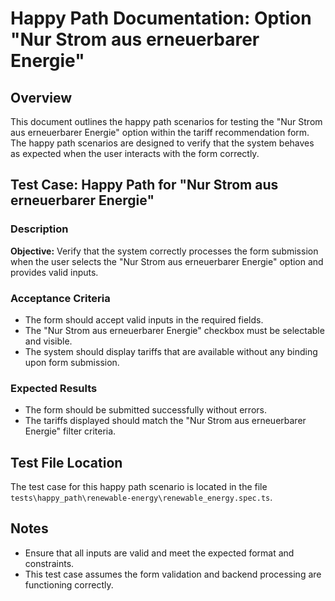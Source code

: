 # Happy Path Documentation: Option "Nur Strom aus erneuerbarer Energie"

## Overview

This document outlines the happy path scenarios for testing the "Nur Strom aus erneuerbarer Energie" option within the tariff recommendation form. 
The happy path scenarios are designed to verify that the system behaves as expected when the user interacts with the form correctly.

## Test Case: Happy Path for "Nur Strom aus erneuerbarer Energie"

### Description
**Objective:** Verify that the system correctly processes the form submission when the user selects the "Nur Strom aus erneuerbarer Energie" option and provides valid inputs.

### Acceptance Criteria
- The form should accept valid inputs in the required fields.
- The "Nur Strom aus erneuerbarer Energie" checkbox must be selectable and visible. 
- The system should display tariffs that are available without any binding upon form submission.

### Expected Results
- The form should be submitted successfully without errors.
- The tariffs displayed should match the "Nur Strom aus erneuerbarer Energie" filter criteria.

## Test File Location
The test case for this happy path scenario is located in the file `tests\happy_path\renewable-energy\renewable_energy.spec.ts`.

## Notes
- Ensure that all inputs are valid and meet the expected format and constraints.
- This test case assumes the form validation and backend processing are functioning correctly.